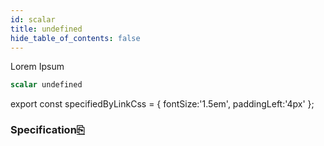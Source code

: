 ```yaml
---
id: scalar
title: undefined
hide_table_of_contents: false
---
```



Lorem Ipsum

```graphql
scalar undefined
```



export const specifiedByLinkCss = { fontSize:'1.5em', paddingLeft:'4px' };

### Specification<a className="link" style={specifiedByLinkCss} target="_blank" href="http://lorem.ipsum" title="Specified by http://lorem.ipsum">⎘</a>


      

